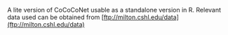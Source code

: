 A lite version of CoCoCoNet usable as a standalone version in R. Relevant data used can be obtained from 
[ftp://milton.cshl.edu/data](ftp://milton.cshl.edu/data)
